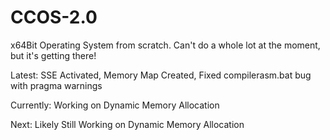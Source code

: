 # CCOS-2.0

x64Bit Operating System from scratch. Can't do a whole lot at the moment, but it's getting there!

Latest: SSE Activated, Memory Map Created, Fixed compilerasm.bat bug with pragma warnings

Currently: Working on Dynamic Memory Allocation

Next: Likely Still Working on Dynamic Memory Allocation
